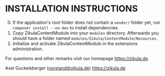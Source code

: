# INSTALLATION INSTRUCTIONS

0. If the application's root folder does not contain a `vendor/` folder yet, run `composer install --no-dev` to install dependencies.
1. Copy ZikulaContentModule into your `modules` directory. Afterwards you should have a folder named `modules/Zikula/ContentModule/Resources`.
2. Initialize and activate ZikulaContentModule in the extensions administration.

For questions and other remarks visit our homepage https://zikula.de.

Axel Guckelsberger (vorstand@zikula.de)
https://zikula.de
